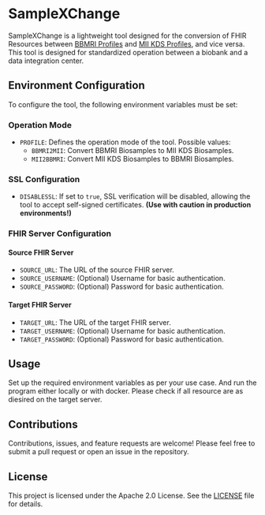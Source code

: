 # SampleXChange

SampleXChange is a lightweight tool designed for the conversion of FHIR Resources between [BBMRI Profiles](https://simplifier.net/bbmri.de/~resources?category=Profile) and [MII KDS Profiles](https://simplifier.net/medizininformatikinitiative-modulbiobank/~resources?category=Profile), and vice versa. This tool is designed for standardized operation between a biobank and a data integration center.

## Environment Configuration
To configure the tool, the following environment variables must be set:

### Operation Mode
- `PROFILE`: Defines the operation mode of the tool. Possible values:
    - `BBMRI2MII`: Convert BBMRI Biosamples to MII KDS Biosamples.
    - `MII2BBMRI`: Convert MII KDS Biosamples to BBMRI Biosamples.

### SSL Configuration
- `DISABLESSL`: If set to `true`, SSL verification will be disabled, allowing the tool to accept self-signed certificates. **(Use with caution in production environments!)**

### FHIR Server Configuration
#### Source FHIR Server
- `SOURCE_URL`: The URL of the source FHIR server.
- `SOURCE_USERNAME`: (Optional) Username for basic authentication.
- `SOURCE_PASSWORD`: (Optional) Password for basic authentication.

#### Target FHIR Server
- `TARGET_URL`: The URL of the target FHIR server.
- `TARGET_USERNAME`: (Optional) Username for basic authentication.
- `TARGET_PASSWORD`: (Optional) Password for basic authentication.

## Usage
Set up the required environment variables as per your use case. And run the program either locally or with docker. Please check if all resource are as diesired on the target server.

## Contributions
Contributions, issues, and feature requests are welcome! Please feel free to submit a pull request or open an issue in the repository.

## License
This project is licensed under the Apache 2.0 License. See the [LICENSE](./LICENSE) file for details.

